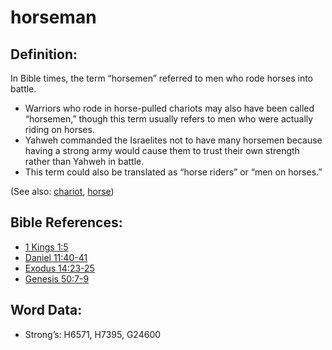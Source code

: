 # horseman

## Definition:

In Bible times, the term “horsemen” referred to men who rode horses into battle.

* Warriors who rode in horse-pulled chariots may also have been called “horsemen,” though this term usually refers to men who were actually riding on horses.
* Yahweh commanded the Israelites not to have many horsemen because having a strong army would cause them to trust their own strength rather than Yahweh in battle.
* This term could also be translated as “horse riders” or “men on horses.”

(See also: [chariot](../other/chariot.md), [horse](../other/horse.md))

## Bible References:

* [1 Kings 1:5](rc://en/tn/help/1ki/01/05)
* [Daniel 11:40-41](rc://en/tn/help/dan/11/40)
* [Exodus 14:23-25](rc://en/tn/help/exo/14/23)
* [Genesis 50:7-9](rc://en/tn/help/gen/50/07)

## Word Data:

* Strong’s: H6571, H7395, G24600
